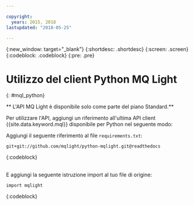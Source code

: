 ```yaml
---

copyright:
  years: 2015, 2018
lastupdated: "2018-05-25"

---
```


{:new_window: target="_blank"}
{:shortdesc: .shortdesc}
{:screen: .screen}
{:codeblock: .codeblock}
{:pre: .pre}

<!-- 14/11/18: info moved to eventstreams099.md, moved because of doc app changes -->
# Utilizzo del client Python MQ Light
{: #mql_python}

** L'API MQ Light è disponibile solo come parte del piano Standard.**
<br/>

Per utilizzare l'API, aggiungi un riferimento all'ultima API client {{site.data.keyword.mql}} disponibile per Python nel seguente modo:

Aggiungi il seguente riferimento al file
<code>requirements.txt</code>:

```
git+git://github.com/mqlight/python-mqlight.git@readthedocs
```
{:codeblock}

<br>
E aggiungi la seguente istruzione import al tuo file di origine:

```
import mqlight
```
{:codeblock}

<!-- Comment from Andrew
Instructions for getting started, with links for more info
Simple send source and receive source in-line

-->

